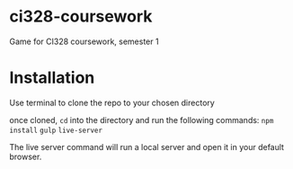 # ci328-coursework
Game for CI328 coursework, semester 1

# Installation
Use terminal to clone the repo to your chosen directory

once cloned, `cd` into the directory and run the following commands:
`npm install`
`gulp`
`live-server`

The live server command will run a local server and open it in your default browser.
